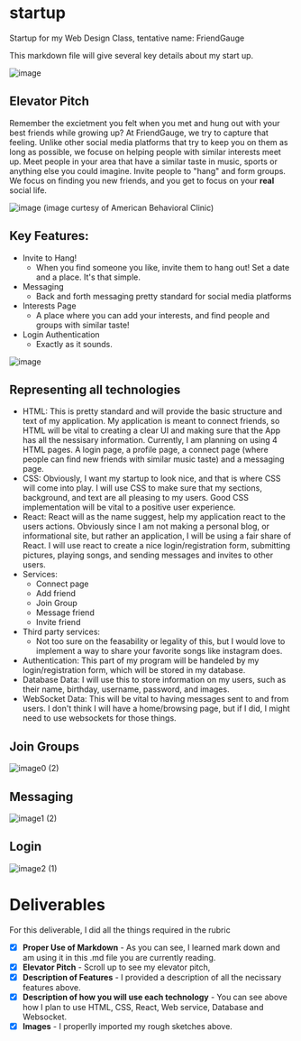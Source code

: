 # startup
Startup for my Web Design Class, tentative name: FriendGauge

This markdown file will give several key details about my start up.

![image](https://github.com/user-attachments/assets/630010b4-45ac-4084-8e8c-523bac9e26b4)

## Elevator Pitch
Remember the excietment you felt when you met and hung out with your best friends while growing up? At FriendGauge, we try to capture that feeling. Unlike other social media platforms that try to keep you on them as long as possible, we focuse on helping people with similar interests meet up. Meet people in your area that have a similar taste in music, sports or anything else you could imagine. Invite people to "hang" and form groups. We focus on finding you new friends, and you get to focus on your **real** social life.

![image](https://github.com/user-attachments/assets/d2dba9c4-ad62-48f4-9628-c338298f5c7a)
(image curtesy of American Behavioral Clinic)

## Key Features:
* Invite to Hang!
    * When you find someone you like, invite them to hang out! Set a date and a place. It's that simple.
* Messaging
    * Back and forth messaging pretty standard for social media platforms
* Interests Page
    * A place where you can add your interests, and find people and groups with similar taste!
* Login Authentication
    * Exactly as it sounds.
 
![image](https://github.com/user-attachments/assets/459048dd-0be0-43c0-b8a6-b5d889caeaf4)

## Representing all technologies

* HTML: This is pretty standard and will provide the basic structure and text of my application. My application is meant to connect friends, so HTML will be vital to creating a clear UI and making sure that the App has all the nessisary information. Currently, I am planning on using 4 HTML pages. A login page, a profile page, a connect page (where people can find new friends with similar music taste) and a messaging page. 
* CSS: Obviously, I want my startup to look nice, and that is where CSS will come into play. I will use CSS to make sure that my sections, background, and text are all pleasing to my users. Good CSS implementation will be vital to a positive user experience.
* React: React will as the name suggest, help my application react to the users actions. Obviously since I am not making a personal blog, or informational site, but rather an application, I will be using a fair share of React. I will use react to create a nice login/registration form, submitting pictures, playing songs, and sending messages and invites to other users. 
* Services:
    * Connect page
    * Add friend
    * Join Group
    * Message friend
    * Invite friend
* Third party services:
    * Not too sure on the feasability or legality of this, but I would love to implement a way to share your favorite songs like instagram does.
* Authentication: This part of my program will be handeled by my login/registration form, which will be stored in my database.
* Database Data: I will use this to store information on my users, such as their name, birthday, username, password, and images.
* WebSocket Data: This will be vital to having messages sent to and from users. I don't think I will have a home/browsing page, but if I did, I might need to use websockets for those things.


## Join Groups
![image0 (2)](https://github.com/user-attachments/assets/0925bfbf-2510-4bb8-8521-8ebb1d5d359d)

## Messaging
![image1 (2)](https://github.com/user-attachments/assets/9a99bfb9-c630-479e-b022-35c8a4305267)


## Login
![image2 (1)](https://github.com/user-attachments/assets/f6c69ec5-434e-4244-b021-57ad011b6d94)


# Deliverables

For this deliverable, I did all the things required in the rubric
- [X] **Proper Use of Markdown** - As you can see, I learned mark down and am using it in this .md file you are currently reading.
- [X] **Elevator Pitch** - Scroll up to see my elevator pitch, 
- [X] **Description of Features** - I provided a description of all the necissary features above.
- [X] **Description of how you will use each technology** - You can see above how I plan to use HTML, CSS, React, Web service, Database and Websocket.
- [X] **Images** - I properlly imported my rough sketches above. 
